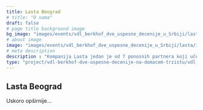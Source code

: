 ```yaml
---
title: Lasta Beograd
# title: "O nama"
draft: false
# page title background image
bg_image: "images/events/vdl_berkhof_dve_uspesne_decenije_u_Srbiji/lasta/lasta-background.jpg"
# about image
image: "images/events/vdl_berkhof_dve_uspesne_decenije_u_Srbiji/lasta/img1-uskoro.jpg"
# meta description
description : "Kompanija Lasta jedan je od 7 ponosnih partnera koji učestvuju u projektu VDL Berkhof: Dve uspešne decenije na domaćem tržištu, u realizaciji Balkan Transporta u saradnji sa VDL Bus & Coach Serbia."
type: "project/vdl-berkhof-dve-uspesne-decenije-na-domacem-trzistu/vdl-lasta"
---
```


## Lasta Beograd

Uskoro opširnije...